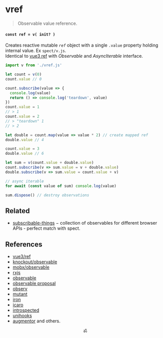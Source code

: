 # vref

> Observable value reference.

#### `const ref = v( init? )`

Creates reactive mutable _`ref`_ object with a single `.value` property holding internal value. Ex `spect/v.js`. <br/>
Identical to [vue3 ref](https://v3.vuejs.org/api/refs-api.html#ref) with _Observable_ and _AsyncIterable_ interface.

```js
import v from './vref.js'

let count = v(0)
count.value // 0

count.subscribe(value => {
  console.log(value)
  return () => console.log('teardown', value)
})
count.value = 1
// > 1
count.value = 2
// > "teardown" 1
// > 2

let double = count.map(value => value * 2) // create mapped ref
double.value // 4

count.value = 3
double.value // 6

let sum = v(count.value + double.value)
count.subscribe(v => sum.value = v + double.value)
double.subscribe(v => sum.value = count.value + v)

// async iterable
for await (const value of sum) console.log(value)

sum.dispose() // destroy observations
```

## Related

* [subscribable-things](https://github.com/chrisguttandin/subscribable-things) − collection of observables for different browser APIs - perfect match with spect.

## References

* [vue3/ref](https://v3.vuejs.org/api/refs-api.html)
* [knockout/observable](https://github.com/knockout/tko/issues/22)
* [mobx/observable](https://mobx.js.org/api.html)
* [rxjs](https://ghub.io/rxjs)
* [observable](https://ghub.io/observable)
* [observable proposal](https://github.com/tc39/proposal-observable)
* [observ](https://ghub.io/observ)
* [mutant](https://ghub.io/mutant)
* [iron](https://github.com/ironjs/iron)
* [icaro](https://ghub.io/icaro)
* [introspected](https://ghub.io/introspected)
* [unihooks](https://ghub.io/unihooks)
* [augmentor](https://ghub.io/augmentor) and others.

<p align="center">ॐ</p>
